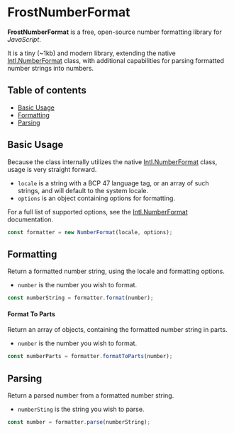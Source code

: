 # FrostNumberFormat

**FrostNumberFormat** is a free, open-source number formatting library for *JavaScript*.

It is a tiny (~1kb) and modern library, extending the native [Intl.NumberFormat](https://developer.mozilla.org/en-US/docs/Web/JavaScript/Reference/Global_Objects/NumberFormat) class, with additional capabilities for parsing formatted number strings into numbers.


## Table of contents
- [Basic Usage](#basic-usage)
- [Formatting](#formatting)
- [Parsing](#parsing)



## Basic Usage

Because the class internally utilizes the native [Intl.NumberFormat](https://developer.mozilla.org/en-US/docs/Web/JavaScript/Reference/Global_Objects/NumberFormat) class, usage is very straight forward.

- `locale` is a string with a BCP 47 language tag, or an array of such strings, and will default to the system locale.
- `options` is an object containing options for formatting.

For a full list of supported options, see the [Intl.NumberFormat](https://developer.mozilla.org/en-US/docs/Web/JavaScript/Reference/Global_Objects/NumberFormat) documentation.

```javascript
const formatter = new NumberFormat(locale, options);
```


## Formatting

Return a formatted number string, using the locale and formatting options.

- `number` is the number you wish to format.

```javascript
const numberString = formatter.format(number);
```

#### Format To Parts

Return an array of objects, containing the formatted number string in parts.

- `number` is the number you wish to format.

```javascript
const numberParts = formatter.formatToParts(number);
```


## Parsing

Return a parsed number from a formatted number string.

- `numberSting` is the string you wish to parse.

```javascript
const number = formatter.parse(numberString);
```